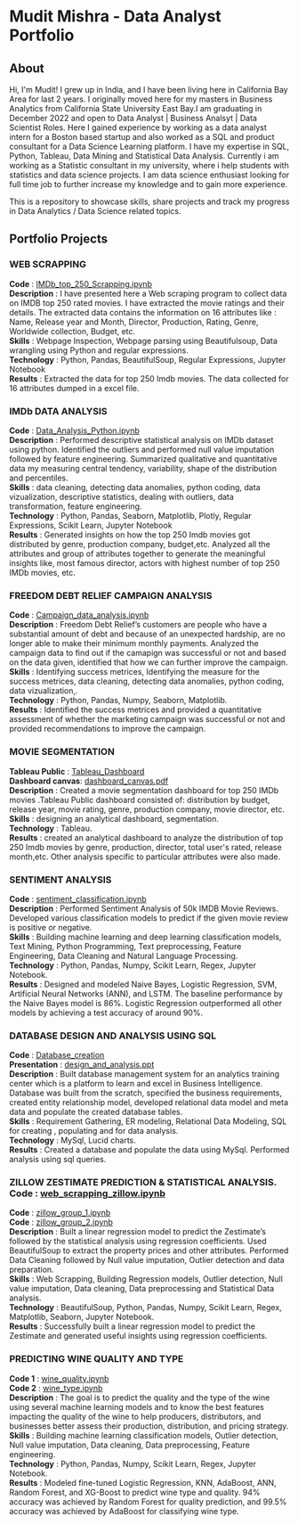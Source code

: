 # Mudit Mishra - Data Analyst Portfolio

## About
Hi, I'm Mudit! I grew up in India, and I have been living here in California Bay Area for last 2 years. I originally moved here for my masters in Business Analytics from California State University East Bay.I am graduating in December 2022 and open to Data Analyst | Business Analsyt | Data Scientist Roles. Here I gained experience by working as a data analyst intern for a Boston based startup and also worked as a SQL and product consultant for a Data Science Learning platform. I have my expertise in SQL, Python, Tableau, Data Mining and Statistical Data Analysis. Currently i am working as a Statistic consultant in my university, where i help students with statistics and data science projects. I am data science enthusiast looking for full time job to further increase my knowledge and to gain more experience. 

This is a repository to showcase skills, share projects and track my progress in Data Analytics / Data Science related topics.

## Portfolio Projects

### WEB SCRAPPING
**Code** : [IMDb_top_250_Scrapping.ipynb](https://github.com/Mudit0311/Web-Scrapping-Python/blob/main/WEBSCRAPPING_IMDB_top_250.ipynb)<br />
**Description** : I have presented here a Web scraping program to collect data on IMDB top 250 rated movies. I have extracted the movie ratings and their details. The extracted data contains the information on 16 attributes like : Name, Release year and Month, Director, Production, Rating, Genre, Worldwide collection, Budget, etc.<br />
**Skills** : Webpage Inspection, Webpage parsing using Beautifulsoup, Data wrangling using Python and regular expressions.<br />
**Technology** : Python, Pandas, BeautifulSoup, Regular Expressions, Jupyter Notebook<br />
**Results** : Extracted the data for top 250 Imdb movies. The data collected for 16 attributes dumped in a excel file.<br />

### IMDb DATA ANALYSIS 
**Code** : [Data_Analysis_Python.ipynb](https://github.com/Mudit0311/Data-Analysis-Using-Python/blob/main/IMDB_DATA_ANALYSIS_PYTHON.ipynb)<br />
**Description** : Performed descriptive statistical analysis on IMDb dataset using python. Identified the outliers and performed null value imputation followed by                       feature engineering. Summarized qualitative and quantitative data my measuring central tendency, variability, shape of the distribution and                             percentiles.<br />
**Skills** : data cleaning, detecting data anomalies, python coding, data vizualization, descriptive statistics, dealing with outliers, data transformation, feature                  engineering.<br />
**Technology** : Python, Pandas, Seaborn, Matplotlib, Plotly, Regular Expressions, Scikit Learn, Jupyter Notebook<br />
**Results** : Generated insights on how the top 250 Imdb movies got distributed by genre, production company, budget,etc. Analyzed all the attributes and group of                   attributes together to generate the meaningful insights like, most famous director, actors with highest number of top 250 IMDb movies, etc.<br />

### FREEDOM DEBT RELIEF CAMPAIGN ANALYSIS  
**Code** : [Campaign_data_analysis.ipynb](https://github.com/Mudit0311/Campaign-Data-Analysis/blob/main/Campaign%20Analysis.ipynb)<br />
**Description** : Freedom Debt Relief’s customers are people who have a substantial amount of debt and because of an unexpected hardship, are no longer able to make                     their minimum monthly payments. Analyzed the campaign data to find out if the camapign was successful or not and based on the data given, identified                   that how we can further improve the campaign. <br />
**Skills** : Identifying success metrices, Identifying the measure for the success metrices, data cleaning, detecting data anomalies, python coding, data                            vizualization,.<br />
**Technology** : Python, Pandas, Numpy, Seaborn, Matplotlib.<br />
**Results** : Identified the success metrices and provided a quantitative assessment of whether the marketing campaign was successful or not and provided                             recommendations to improve the campaign.<br />

### MOVIE SEGMENTATION
**Tableau Public** : [Tableau_Dashboard](https://public.tableau.com/app/profile/mudit.mishra3579/viz/MovieSegmentationDashboard/MovieSegmentation)<br />
**Dashboard canvas**: [dashboard_canvas.pdf](https://github.com/Mudit0311/Data-Analysis-Tableau/blob/main/Movie%20Segmentation.png)<br />
**Description** : Created a movie segmentation dashboard for top 250 IMDb movies .Tableau Public dashboard consisted of: distribution by budget, release year, movie                     rating, genre, production company, movie director, etc. <br />
**Skills** : designing an analytical dashboard, segmentation.<br />
**Technology** : Tableau.<br />
**Results** : created an analytical dashboard to analyze the distribution of top 250 Imdb movies by genre, production, director, total user's rated, release month,etc.               Other analysis specific to particular attributes were also made.<br />

### SENTIMENT ANALYSIS
**Code** : [sentiment_classification.ipynb](https://github.com/Mudit0311/Text-Mining/blob/main/IMDB_Final.ipynb)<br />
**Description** : Performed Sentiment Analysis of 50k IMDB Movie Reviews. Developed various classification models to predict if the given movie review is positive or                     negative. <br />
**Skills** : Building machine learning and deep learning classification models, Text Mining, Python Programming, Text preprocessing, Feature Engineering,                            Data Cleaning and Natural Language Processing. <br />
**Technology** : Python, Pandas, Numpy, Scikit Learn, Regex, Jupyter Notebook.<br />
**Results** : Designed and modeled Naive Bayes, Logistic Regression, SVM, Artificial Neural Networks (ANN), and LSTM. The baseline performance by the Naive Bayes model               is 86%. Logistic Regression outperformed all other models by achieving a test accuracy of around 90%.<br />

### DATABASE DESIGN AND ANALYSIS USING SQL                                                                                                                             
**Code** : [Database_creation](https://github.com/Mudit0311/SQl-Data-Analysis)<br />
**Presentation** : [design_and_analysis.ppt](https://github.com/Mudit0311/SQl-Data-Analysis/blob/main/SQLDataAnalysis.pptx)<br />
**Description** : Built database management system for an analytics training center which is a platform to learn and excel in Business Intelligence. Database was built from the scratch, specified the business requirements, created entity relationship model, developed relational data model and meta data and populate the created database tables.
 <br />
**Skills** : Requirement Gathering, ER modeling, Relational Data Modeling, SQL for creating , populating and for data analysis. <br />
**Technology** : MySql, Lucid charts.<br />
**Results** : Created a database and populate the data using MySql. Performed analysis using sql queries.<br />

### ZILLOW ZESTIMATE PREDICTION & STATISTICAL ANALYSIS.                                                                                                                 **Code** : [web_scrapping_zillow.ipynb](https://github.com/Mudit0311/Linear-Regression/blob/main/Group1_WebScrapping%20(1).ipynb)<br />
**Code** : [zillow_group_1.ipynb](https://github.com/Mudit0311/Linear-Regression/blob/main/School-tier1-final%20(1).ipynb)<br />
**Code** : [zillow_group_2.ipynb](https://github.com/Mudit0311/Linear-Regression/blob/main/School-tier2-final%20(1).ipynb)<br />
**Description** : Built a linear regression model to predict the Zestimate’s followed by the statistical analysis using regression coefficients.
 Used BeautifulSoup to extract the property prices and other attributes. Performed Data Cleaning followed by Null value imputation, Outlier detection and data preparation.
 <br />
**Skills** : Web Scrapping, Building Regression models, Outlier detection, Null value imputation, Data cleaning, Data preprocessing and Statistical Data analysis.<br />
**Technology** : BeautifulSoup, Python, Pandas, Numpy, Scikit Learn, Regex, Matplotlib, Seaborn, Jupyter Notebook.<br />
**Results** : Successfully built a linear regression model to predict the Zestimate and generated useful insights using regression coefficients.<br />

### PREDICTING WINE QUALITY AND TYPE
**Code 1** : [wine_quality.ipynb](https://github.com/Mudit0311/Classification/blob/main/Project_Wine_0.93.ipynb)<br />
**Code 2** : [wine_type.ipynb](https://github.com/Mudit0311/Classification/blob/main/Project_Wine_Type_0.987.ipynb)<br />
**Description** : The goal is to predict the quality and the type of the wine using several machine learning models and to know the best features impacting the quality                   of the wine to help producers, distributors, and businesses better assess their production, distribution, and pricing strategy. <br />
**Skills** : Building machine learning classification models, Outlier detection, Null value imputation, Data cleaning, Data preprocessing, Feature engineering. <br />
**Technology** : Python, Pandas, Numpy, Scikit Learn, Regex, Jupyter Notebook.<br />
**Results** : Modeled fine-tuned Logistic Regression, KNN, AdaBoost, ANN, Random Forest, and XG-Boost to predict wine type and quality. 94% accuracy was achieved by                 Random Forest for quality prediction, and 99.5% accuracy was achieved by AdaBoost for classifying wine type.<br />
